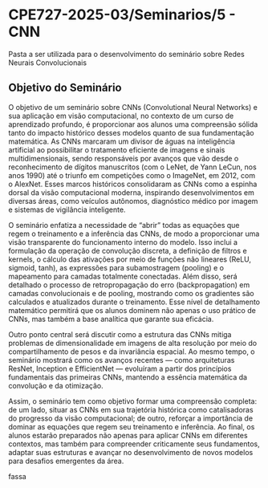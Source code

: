 # CPE727-2025-03/Seminarios/5 - CNN
Pasta a ser utilizada para o desenvolvimento do seminário sobre Redes Neurais Convolucionais

## Objetivo do Seminário

O objetivo de um seminário sobre CNNs (Convolutional Neural Networks) e sua aplicação em visão computacional, no contexto de um curso de aprendizado profundo, é proporcionar aos alunos uma compreensão sólida tanto do impacto histórico desses modelos quanto de sua fundamentação matemática. As CNNs marcaram um divisor de águas na inteligência artificial ao possibilitar o tratamento eficiente de imagens e sinais multidimensionais, sendo responsáveis por avanços que vão desde o reconhecimento de dígitos manuscritos (com o LeNet, de Yann LeCun, nos anos 1990) até o triunfo em competições como o ImageNet, em 2012, com o AlexNet. Esses marcos históricos consolidaram as CNNs como a espinha dorsal da visão computacional moderna, inspirando desenvolvimentos em diversas áreas, como veículos autônomos, diagnóstico médico por imagem e sistemas de vigilância inteligente.

O seminário enfatiza a necessidade de “abrir” todas as equações que regem o treinamento e a inferência das CNNs, de modo a proporcionar uma visão transparente do funcionamento interno do modelo. Isso inclui a formulação da operação de convolução discreta, a definição de filtros e kernels, o cálculo das ativações por meio de funções não lineares (ReLU, sigmoid, tanh), as expressões para subamostragem (pooling) e o mapeamento para camadas totalmente conectadas. Além disso, será detalhado o processo de retropropagação do erro (backpropagation) em camadas convolucionais e de pooling, mostrando como os gradientes são calculados e atualizados durante o treinamento. Esse nível de detalhamento matemático permitirá que os alunos dominem não apenas o uso prático de CNNs, mas também a base analítica que garante sua eficácia.

Outro ponto central será discutir como a estrutura das CNNs mitiga problemas de dimensionalidade em imagens de alta resolução por meio do compartilhamento de pesos e da invariância espacial. Ao mesmo tempo, o seminário mostrará como os avanços recentes — como arquiteturas ResNet, Inception e EfficientNet — evoluíram a partir dos princípios fundamentais das primeiras CNNs, mantendo a essência matemática da convolução e da otimização.

Assim, o seminário tem como objetivo formar uma compreensão completa: de um lado, situar as CNNs em sua trajetória histórica como catalisadoras do progresso da visão computacional; de outro, reforçar a importância de dominar as equações que regem seu treinamento e inferência. Ao final, os alunos estarão preparados não apenas para aplicar CNNs em diferentes contextos, mas também para compreender criticamente seus fundamentos, adaptar suas estruturas e avançar no desenvolvimento de novos modelos para desafios emergentes da área.

fassa